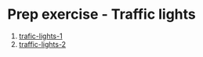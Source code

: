 # Prep exercise - Traffic lights
1. [trafic-lights-1](https://github.com/Nimasaghi-dev/traffic-lights/blob/master/app.js)
2. [traffic-lights-2](https://github.com/Nimasaghi-dev/traffic-lights/blob/master/traffic-lights-2.js)